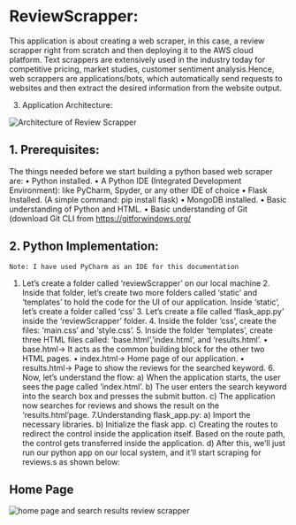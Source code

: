 # ReviewScrapper:
   This application is about creating a web scraper, in this case,
 a review scrapper right from scratch and then deploying it to the AWS cloud platform. 
 Text scrappers are extensively used in the industry today for competitive pricing, 
 market studies, customer sentiment analysis.Hence, web scrappers are applications/bots, 
 which automatically send requests to websites and then extract the desired information from the website output.
 
 3. Application Architecture:
 
 ![Architecture of  Review Scrapper](https://user-images.githubusercontent.com/55264211/151788906-44fb5ef6-c4fb-445f-9531-71d29acc5f8f.PNG)        
         
## 1. Prerequisites:
  The things needed before we start building a python based web scraper are:
              • Python installed.
              • A Python IDE (Integrated Development Environment): like PyCharm, Spyder, or any other IDE of choice
              • Flask Installed. (A simple command: pip install flask)
              • MongoDB installed.
              • Basic understanding of Python and HTML.
              • Basic understanding of Git (download Git CLI from https://gitforwindows.org/  
              
## 2. Python Implementation:
    Note: I have used PyCharm as an IDE for this documentation
    
   1. Let’s create a folder called ‘reviewScrapper’ on our local machine
    2. Inside that folder, let’s create two more folders called ‘static’ and ‘templates’ to hold the code for the UI of our application. 
        Inside ‘static’, let’s create a folder called ‘css’ 
    3. Let’s create a file called ‘flask_app.py’ inside the ‘reviewScrapper’ folder.
    4. Inside the folder ‘css’, create the files: ‘main.css’ and ‘style.css’. 
    5. Inside the folder ‘templates’, create three HTML files called: ‘base.html’,’index.html’, and ‘results.html’.
        • base.html→ It acts as the common building block for the other two HTML pages.
        • index.html→ Home page of our application.
        • results.html→ Page to show the reviews for the searched keyword.
     6. Now, let’s understand the flow:
        a) When the application starts, the user sees the page called ‘index.html’.
        b) The user enters the search keyword into the search box and presses the submit button.
        c) The application now searches for reviews and shows the result on the ‘results.html’page.
     7.Understanding flask_app.py:
        a) Import the necessary libraries.
        b) Initialize the flask app.
        c) Creating the routes to redirect the control inside the application itself. Based on the route path, the control gets transferred inside the application.
        d) After this, we’ll just run our python app on our local system, and it’ll start scraping for reviews.s as shown below:

## Home Page
     
  ![home page and search results review scrapper](https://user-images.githubusercontent.com/55264211/151788963-cb075a2b-c45f-49c6-b22c-ba8a0b5f7e0b.PNG)

